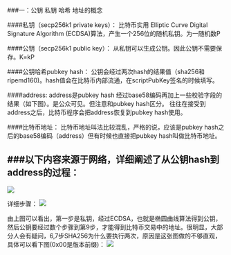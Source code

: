 ###一：公钥 私钥 哈希 地址的概念

####私钥（secp256k1 private keys）：
比特币实用 Elliptic Curve Digital Signature Algorithm (ECDSA)算法，产生一个256位的随机私钥。为一随机数P

####公钥（secp256k1 public key）：
从私钥可以生成公钥。因此公钥不需要保存。K=kP

####公钥哈希pubkey hash：
公钥会经过两次hash的结果值（sha256和ripemd160)。hash值会在比特币内部流通，在scriptPubKey签名的时候填写。

####address:
address是pubkey hash 经过base58编码再加上一些校验字段的结果（如下图）。是公众可见。但注意和pubkey hash区分。
往往在接受到address之后，比特币程序会把address恢复到pubkey hash使用。

####比特币地址：
比特币地址叫法比较混乱，严格的说，应该是pubkey hash之后的base58编码（address）但有时候也直接把pubkey hash叫做比特币地址。



###以下内容来源于网络，详细阐述了从公钥hash到address的过程：
-
<img src="http://book.8btc.com/books/1/master_bitcoin/_book/4/Fig401.png"/>



详细步骤：
<img src="http://img.blog.csdn.net/20170224045445845?watermark/2/text/aHR0cDovL2Jsb2cuY3Nkbi5uZXQvamVycnk4MTMzMw==/font/5a6L5L2T/fontsize/400/fill/I0JBQkFCMA==/dissolve/70/gravity/Center" />

由上图可以看出，第一步是私钥，经过ECDSA，也就是椭圆曲线算法得到公钥，然后公钥要经过数个步骤到第9步，才能得到比特币交易中的地址。很明显，大部分人会有疑问，6,7步SHA256为什么要执行两次，原因是这张图做的不够直观，具体可以看下图(0x00是版本前缀)：
<img src="http://img.blog.csdn.net/20170224050042035?watermark/2/text/aHR0cDovL2Jsb2cuY3Nkbi5uZXQvamVycnk4MTMzMw==/font/5a6L5L2T/fontsize/400/fill/I0JBQkFCMA==/dissolve/70/gravity/Center" />